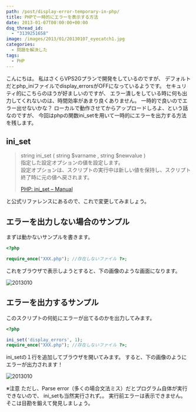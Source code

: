 ```yaml
---
path: /post/display-error-temporary-in-php/
title: PHPで一時的にエラーを表示する方法
date: 2013-01-07T00:00:00+00:00
dsq_thread_id:
  - "3139251658"
image: /images/2013/01/20130107_eyecatch1.jpg
categories:
  - 問題を解決した
tags:
  - PHP
---
```


こんにちは。 私はさくらVPS2Gプランで開発をしているのですが、 デフォルトだとphp_iniファイルでdisplay_errorsがOFFになっているようです。 セキュリティ的にこちらのほうが好ましいのですが、 エラー潰しをしている時に何も出力してくれないのは、時間効率があまり良くありません。 一時的で良いのでエラー出せないかな？ ローカルで動作させてからアップロードしろよ、という話なのですが、 今回はphpの関数ini_setを用いて一時的にエラーを出力する方法を残します。

<!--more-->

ini_set
----------------------------------------

> string ini_set ( string $varname , string $newvalue )  
> 指定した設定オプションの値を設定します。  
> 設定オプションは、スクリプトの実行中は新しい値を保持し、スクリプト終了時に元の値へ戻されます。
> 
> <a href="http://php.net/manual/ja/function.ini-set.php" target="_blank">PHP: ini_set – Manual</a>

と公式リファレンスにあるので、これで変更してみましょう。

エラーを出力しない場合のサンプル
----------------------------------------

まずは動かないサンプルを書きます。 

```php
<?php

require_once("XXX.php"); //存在しないファイル ?>;
```

 

これをブラウザで表示しようとすると、下の画像のような画面になります。   

![2013010](/images/2013/01/20130107_faild.png)



エラーを出力するサンプル
----------------------------------------

このスクリプトの何処にエラーが出てるのかを出力してみます。 

```php
<?php

ini_set('display_errors', 1);
require_once("XXX.php"); //存在しないファイル ?>;
```

 

ini_setの１行を追加してブラウザを開いてみます。 すると、下の画像のようにエラーが出力されます！ 
  

![2013010](/images/2013/01/20130107_success.png)

※注意 ただし、Parse error（多くの場合文法ミス）だとプログラム自体が実行できないので、 ini_setも当然実行されず。。 実行前エラーは表示できません。 そこは目勘を鍛えて発見しましょう。 

<div style="font-size:0px;height:0px;line-height:0px;margin:0;padding:0;clear:both">
</div>